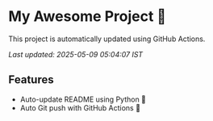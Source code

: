 # My Awesome Project 🚀

This project is automatically updated using GitHub Actions.

_Last updated: 2025-05-09 05:04:07 IST_

## Features
- Auto-update README using Python 🐍
- Auto Git push with GitHub Actions 🤖
